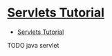 # [Servlets Tutorial](https://www.tutorialspoint.com/servlets/index.htm)

- [Servlets Tutorial](#servlets-tutorial)












TODO java servlet